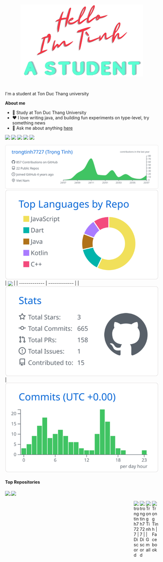<p align="center"><a href="https://github.com/trongtinh7727"><img width="80%" src="./assets/gh-readme-header.png" /></a></p>

<br />

I'm a student at Ton Duc Thang university

**About me**

- 💼 Study at Ton Duc Thang University
- ❤️ I love writing java, and building fun experiments on type-level, try something news
- 💬 Ask me about anything [here](https://github.com/trongtinh7727/trongtinh7727/issues)

<code><img height="20" src="https://raw.githubusercontent.com/trongtinh7727/trongtinh7727/af0415fc3d72a997bc786ff7f0d2cbd1f7404cac/assets/java.svg"></code>
<code><img height="20" src="https://raw.githubusercontent.com/trongtinh7727/trongtinh7727/af0415fc3d72a997bc786ff7f0d2cbd1f7404cac/assets/c.svg"></code>
<code><img height="20" src="https://raw.githubusercontent.com/trongtinh7727/trongtinh7727/af0415fc3d72a997bc786ff7f0d2cbd1f7404cac/assets/html.svg"></code>
<code><img height="20" src="https://raw.githubusercontent.com/trongtinh7727/trongtinh7727/af0415fc3d72a997bc786ff7f0d2cbd1f7404cac/assets/php.svg"></code>
<code><img height="20" src="https://raw.githubusercontent.com/trongtinh7727/trongtinh7727/af0415fc3d72a997bc786ff7f0d2cbd1f7404cac/assets/python.svg"></code>    


![](https://raw.githubusercontent.com/trongtinh7727/trongtinh7727/main/profile-summary-card-output/github/0-profile-details.svg)
![](https://raw.githubusercontent.com/trongtinh7727/trongtinh7727/main/profile-summary-card-output/github/1-repos-per-language.svg) | <a href="https://github.com/trongtinh7727"><img align="center" src="https://github-readme-stats.vercel.app/api/top-langs/?username=trongtinh7727&layout=compact&theme=buefy&hide_border=true" /></a> |
| ------------- | ------------- |
|![](https://raw.githubusercontent.com/trongtinh7727/trongtinh7727/main/profile-summary-card-output/github/3-stats.svg)|![](https://raw.githubusercontent.com/trongtinh7727/trongtinh7727/main/profile-summary-card-output/github/4-productive-time.svg)

#### Top Repositories


<a href="https://github.com/trongtinh7727/csv">
  <img align="center" src="https://github-readme-stats.vercel.app/api/pin/?username=trongtinh7727&repo=csv&theme=buefy" />
</a>
<a href="https://github.com/trongtinh7727/Java-OOP">
  <img align="center" src="https://github-readme-stats.vercel.app/api/pin/?username=trongtinh7727&repo=Java-OOP&theme=buefy" />
</a>

<br />
<br />

<a href="https://www.facebook.com/trongtinh7727">
  <img align="right" alt="Trọng Tình | Facebook" width="21px" src="https://raw.githubusercontent.com/trongtinh7727/trongtinh7727/main/assets/facebook-circular-logo.png" />
</a>
<a href="mailto:trongtinh7727@gmail.com">
  <img align="right" alt="Trọng Tình | Gmail" width="20px" src="https://raw.githubusercontent.com/trongtinh7727/trongtinh7727/main/assets/gmail.png" />
</a>

<a href="https://www.instagram.com/trongtinh7727/">
  <img align="right" alt="trongtinh7727 | Discord" width="20px" src="https://raw.githubusercontent.com/trongtinh7727/trongtinh7727/main/assets/instagram.png">
</a>
<a href="https://www.discordapp.com/users/861617197410549760">
  <img align="right" alt="trongtinh7727 | Discord" width="20px" src="https://raw.githubusercontent.com/trongtinh7727/trongtinh7727/17960bbd41ed223cefc81172d5d517747ec348b9/assets/discord-round.svg">
</a>
